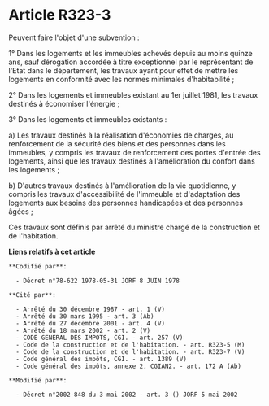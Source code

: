 # Article R323-3

Peuvent faire l'objet d'une subvention :

1° Dans les logements et les immeubles achevés depuis au moins quinze ans, sauf dérogation accordée à titre exceptionnel par
le représentant de l'Etat dans le département, les travaux ayant pour effet de mettre les logements en conformité avec les
normes minimales d'habitabilité ;

2° Dans les logements et immeubles existant au 1er juillet 1981, les travaux destinés à économiser l'énergie ;

3° Dans les logements et immeubles existants :

a) Les travaux destinés à la réalisation d'économies de charges, au renforcement de la sécurité des biens et des personnes
dans les immeubles, y compris les travaux de renforcement des portes d'entrée des logements, ainsi que les travaux destinés à
l'amélioration du confort dans les logements ;

b) D'autres travaux destinés à l'amélioration de la vie quotidienne, y compris les travaux d'accessibilité de l'immeuble et
d'adaptation des logements aux besoins des personnes handicapées et des personnes âgées ;

Ces travaux sont définis par arrêté du ministre chargé de la construction et de l'habitation.

**Liens relatifs à cet article**

	**Codifié par**:

	  - Décret n°78-622 1978-05-31 JORF 8 JUIN 1978

	**Cité par**:

	  - Arrêté du 30 décembre 1987 - art. 1 (V)
	  - Arrêté du 30 mars 1995 - art. 3 (Ab)
	  - Arrêté du 27 décembre 2001 - art. 4 (V)
	  - Arrêté du 18 mars 2002 - art. 2 (V)
	  - CODE GENERAL DES IMPOTS, CGI. - art. 257 (V)
	  - Code de la construction et de l'habitation. - art. R323-5 (M)
	  - Code de la construction et de l'habitation. - art. R323-7 (V)
	  - Code général des impôts, CGI. - art. 1389 (V)
	  - Code général des impôts, annexe 2, CGIAN2. - art. 172 A (Ab)

	**Modifié par**:

	  - Décret n°2002-848 du 3 mai 2002 - art. 3 () JORF 5 mai 2002
